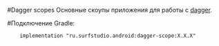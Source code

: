 #Dagger scopes
Основные скоупы приложения для работы с [dagger](https://github.com/google/dagger).

#Подключение
Gradle:
```
    implementation "ru.surfstudio.android:dagger-scope:X.X.X"
```